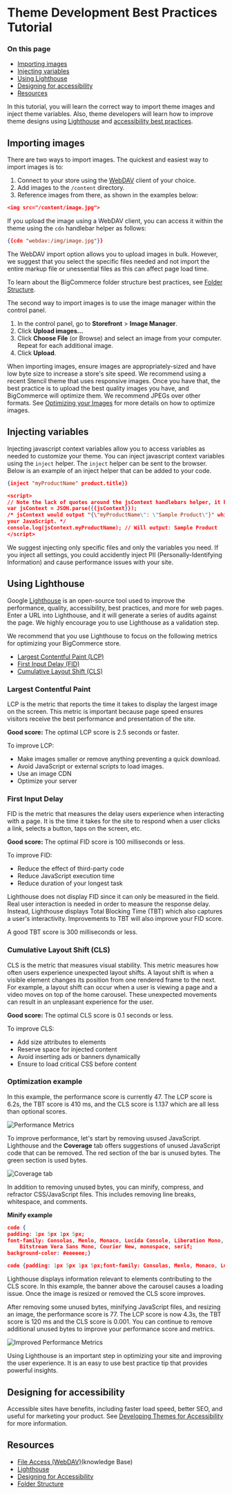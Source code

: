 # Theme Development Best Practices Tutorial

<div class="otp" id="no-index">

### On this page
- [Importing images](#importing-images)
- [Injecting variables](#injecting-variables)
- [Using Lighthouse](#using-lighthouse)
- [Designing for accessibility](#designing-for-accessibility)
- [Resources](#resources)
</div>

In this tutorial, you will learn the correct way to import theme images and inject theme variables. Also, theme developers will learn how to improve theme designs using [Lighthouse](https://developers.google.com/web/tools/lighthouse) and [accessibility best practices](https://developer.bigcommerce.com/stencil-docs/theme-accessibility).

## Importing images
There are two ways to import images. The quickest and easiest way to import images is to:
1. Connect to your store using the [WebDAV](https://support.bigcommerce.com/s/article/File-Access-WebDAV) client of your choice.
2. Add images to the `/content` directory.
3. Reference images from there, as shown in the examples below:

```json
<img src="/content/image.jpg">
```
If you upload the image using a WebDAV client, you can access it within the theme using the `cdn` handlebar helper as follows:

```json
{{cdn "webdav:/img/image.jpg"}}
```
The WebDAV import option allows you to upload images in bulk. However, we suggest that you select the specific files needed and not import the entire markup file or unessential files as this can affect page load time.

To learn about the BigCommerce folder structure best practices, see [Folder Structure](https://support.bigcommerce.com/s/article/File-Access-WebDAV#folder).

The second way to import images is to use the image manager within the control panel.
1. In the control panel, go to **Storefront** > **Image Manager**.
2. Click **Upload images...**
3. Click **Choose File** (or Browse) and select an image from your computer. Repeat for each additional image.
4. Click **Upload**.

When importing images, ensure images are appropriately-sized and have low byte size to increase a store's site speed. We recommend using a recent Stencil theme that uses responsive images. Once you have that, the best practice is to upload the best quality images you have, and BigCommerce will optimize them. We recommend JPEGs over other formats. See [Optimizing your Images](https://support.bigcommerce.com/s/article/Optimizing-Your-Images) for more details on how to optimize images.

## Injecting variables

Injecting javascript context variables allow you to access variables as needed to customize your theme. You can inject javascript context variables using the `inject` helper. The `inject` helper can be sent to the browser. Below is an example of an inject helper that can be added to your code.

```json
{inject "myProductName" product.title}}

<script>
// Note the lack of quotes around the jsContext handlebars helper, it becomes a string automatically.
var jsContext = JSON.parse({{jsContext}});
/* jsContext would output "{\"myProductName\": \"Sample Product\"}" which can feed directly into
your JavaScript. */
console.log(jsContext.myProductName); // Will output: Sample Product
</script>
```

We suggest injecting only specific files and only the variables you need. If you inject all settings, you could accidently inject PII (Personally-Identifying Information) and cause performance issues with your site.

## Using Lighthouse

Google [Lighthouse](https://developers.google.com/web/tools/lighthouse) is an open-source tool used to improve the performance, quality, accessibility, best practices, and more for web pages. Enter a URL into Lighthouse, and it will generate a series of audits against the page. We highly encourage you to use Lighthouse as a validation step.

We recommend that you use Lighthouse to focus on the following metrics for optimizing your BigCommerce store.
* [Largest Contentful Paint (LCP)](#largest-contentful-paint)
* [First Input Delay (FID)](#first-input-delay)
* [Cumulative Layout Shift (CLS)](#cumulative-layout-shift)

### Largest Contentful Paint
LCP is the metric that reports the time it takes to display the largest image on the screen. This metric is important because page speed ensures visitors receive the best performance and presentation of the site.

<div class="HubBlock--callout">
<div class="CalloutBlock--info">
<div class="HubBlock-content">

**Good score:**
The optimal LCP score is 2.5 seconds or faster. 

</div>
</div>
</div>

To improve LCP:
* Make images smaller or remove anything preventing a quick download.
* Avoid JavaScript or external scripts to load images.
* Use an image CDN
* Optimize your server

### First Input Delay
FID is the metric that measures the delay users experience when interacting with a page. It is the time it takes for the site to respond when a user clicks a link, selects a button, taps on the screen, etc.

<div class="HubBlock--callout">
<div class="CalloutBlock--info">
<div class="HubBlock-content">

**Good score:**
The optimal FID score is 100 milliseconds or less. 

</div>
</div>
</div>

To improve FID:
* Reduce the effect of third-party code
* Reduce JavaScript execution time
* Reduce duration of your longest task

Lighthouse does not display FID since it can only be measured in the field. Real user interaction is needed in order to measure the response delay. Instead, Lighthouse displays Total Blocking Time (TBT) which also captures a user's interactivity. Improvements to TBT will also improve your FID score.

A good TBT score is 300 milliseconds or less.

### Cumulative Layout Shift (CLS)

CLS is the metric that measures visual stability. This metric measures how often users experience unexpected layout shifts. A layout shift is when a visible element changes its position from one rendered frame to the next. For example, a layout shift can occur when a user is viewing a page and a video moves on top of the home carousel. These unexpected movements can result in an unpleasant experience for the user.

<div class="HubBlock--callout">
<div class="CalloutBlock--info">
<div class="HubBlock-content">

**Good score:**
The optimal CLS score is 0.1 seconds or less. 

</div>
</div>
</div>

To improve CLS:
* Add size attributes to elements
* Reserve space for injected content
* Avoid inserting ads or banners dynamically
* Ensure to load critical CSS before content

### Optimization example

In this example, the performance score is currently 47. The LCP score is 6.2s, the TBT score is 410 ms, and the CLS score is 1.137 which are all less than optional scores.

![Performance Metrics](https://raw.githubusercontent.com/bigcommerce/dev-docs/master/assets/images/performance-example-1.png "Performance Metrics")

To improve performance, let's start by removing usused JavaScript. Lighthouse and the **Coverage** tab offers suggestions of unused JavaScript code that can be removed. The red section of the bar is unused bytes. The green section is used bytes.

![Coverage tab](https://raw.githubusercontent.com/bigcommerce/dev-docs/master/assets/images/performance-example-2.png "Coverage tab")

In addition to removing unused bytes, you can minify, compress, and refractor CSS/JavaScript files. This includes removing line breaks, whitespace, and comments.

**Minify example**

```json
code {
padding: 1px 5px 1px 5px;
font-family: Consolas, Menlo, Monaco, Lucida Console, Liberation Mono, DejaVu Sans Mono, 
    Bitstream Vera Sans Mono, Courier New, monospace, serif;
background-color: #eeeeee;}
```

```json
code {padding: 1px 5px 1px 5px;font-family: Consolas, Menlo, Monaco, Lucida Console, Liberation Mono, DejaVu Sans Mono, Bitstream Vera Sans Mono, Courier New, monospace, serif;background-color: #eeeeee;}
```

Lighthouse displays information relevant to elements contributing to the CLS score. In this example, the banner above the carousel causes a loading issue. Once the image is resized or removed the CLS score improves.

After removing some unused bytes, minifying JavaScript files, and resizing an image, the performance score is 77. The LCP score is now 4.3s, the TBT score is 120 ms and the CLS score is 0.001. You can continue to remove additional unused bytes to improve your performance score and metrics. 

![Improved Performance Metrics](https://raw.githubusercontent.com/bigcommerce/dev-docs/master/assets/images/performance-example-3.png "Improved Performance Metrics")

Using Lighthouse is an important step in optimizing your site and improving the user experience. It is an easy to use best practice tip that provides powerful insights. 

## Designing for accessibility

Accessible sites have benefits, including faster load speed, better SEO, and useful for marketing your product. See [Developing Themes for Accessibility](https://developer.bigcommerce.com/stencil-docs/theme-accessibility) for more information.

## Resources
- [File Access (WebDAV)](https://support.bigcommerce.com/articles/Public/File-Access-WebDAV/)(knowledge Base)
- [Lighthouse](https://developers.google.com/web/tools/lighthouse)
- [Designing for Accessibility]()
- [Folder Structure](https://support.bigcommerce.com/s/article/File-Access-WebDAV#folder)
